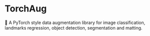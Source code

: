 # TorchAug
💎 A PyTorch style data augmentation library for image classification, landmarks regression, object detection, segmentation and matting.
